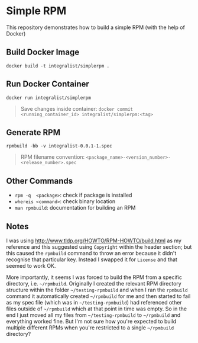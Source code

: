 # Simple RPM

This repository demonstrates how to build a simple RPM (with the help of Docker)

## Build Docker Image

`docker build -t integralist/simplerpm .`

## Run Docker Container

`docker run integralist/simplerpm`

> Save changes inside container: `docker commit <running_container_id> integralist/simplerpm:<tag>`

## Generate RPM

`rpmbuild -bb -v integralist-0.0.1-1.spec`

> RPM filename convention: `<package_name>-<version_number>-<release_number>.spec`

## Other Commands

- `rpm -q  <package>`: check if package is installed
- `whereis <command>`: check binary location
- `man rpmbuild`: documentation for building an RPM

## Notes

I was using http://www.tldp.org/HOWTO/RPM-HOWTO/build.html as my reference and this suggested using `Copyright` within the header section; but this caused the `rpmbuild` command to throw an error because it didn't recognise that particular key. Instead I swapped it for `License` and that seemed to work OK.

More importantly, it seems I was forced to build the RPM from a specific directory, i.e. `~/rpmbuild`. Originally I created the relevant RPM directory structure within the folder `~/testing-rpmbuild` and when I ran the `rpmbuild` command it automatically created `~/rpmbuild` for me and then started to fail as my spec file (which was in `~/testing-rpmbuild`) had referenced other files outside of `~/rpmbuild` which at that point in time was empty. So in the end I just moved all my files from `~/testing-rpmbuild` to `~/rpmbuild` and everything worked fine. But I'm not sure how you're expected to build multiple different RPMs when you're restricted to a single `~/rpmbuild` directory?
